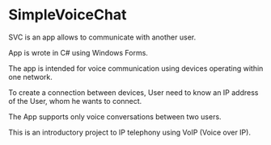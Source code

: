 # SimpleVoiceChat

SVC is an app allows to communicate with another user. 

App is wrote in C# using Windows Forms.

The app is intended for voice communication using devices operating within one network.

To create a connection between devices, User need to know an IP address of the User, whom he wants to connect.

The App supports only voice conversations between two users.

This is an introductory project to IP telephony using VoIP (Voice over IP).
